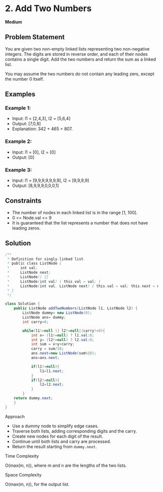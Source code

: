 # 2. Add Two Numbers
**Medium**

## Problem Statement
You are given two non-empty linked lists representing two non-negative integers. The digits are stored in reverse order, and each of their nodes contains a single digit. Add the two numbers and return the sum as a linked list.

You may assume the two numbers do not contain any leading zero, except the number 0 itself.

## Examples
### Example 1:
- Input: l1 = [2,4,3], l2 = [5,6,4]
- Output: [7,0,8]
- Explanation: 342 + 465 = 807.

### Example 2:
- Input: l1 = [0], l2 = [0]
- Output: [0]

### Example 3:
- Input: l1 = [9,9,9,9,9,9,9], l2 = [9,9,9,9]
- Output: [8,9,9,9,0,0,0,1]

## Constraints
- The number of nodes in each linked list is in the range [1, 100].
- 0 <= Node.val <= 9
- It is guaranteed that the list represents a number that does not have leading zeros.

## Solution
```java
/**
 * Definition for singly-linked list.
 * public class ListNode {
 *     int val;
 *     ListNode next;
 *     ListNode() {}
 *     ListNode(int val) { this.val = val; }
 *     ListNode(int val, ListNode next) { this.val = val; this.next = next; }
 * }
 */

class Solution {
	public ListNode addTwoNumbers(ListNode l1, ListNode l2) {
		ListNode dummy= new ListNode(0);
		ListNode ans= dummy;
		int carry=0;

		while(l1!=null || l2!=null||carry!=0){
			int x= (l1!=null) ? l1.val:0;
			int y= (l2!=null) ? l2.val:0;
			int sum = x+y+carry;
			carry = sum/10;
			ans.next=new ListNode(sum%10);
			ans=ans.next;

			if(l1!=null){
				l1=l1.next;
			}
			if(l2!=null){
				l2=l2.next;
			}
		}
	return dummy.next;
	}
}
```

Approach

- Use a dummy node to simplify edge cases.
- Traverse both lists, adding corresponding digits and the carry.
- Create new nodes for each digit of the result.
- Continue until both lists and carry are processed.
- Return the result starting from `dummy.next`.

Time Complexity

O(max(m, n)), where m and n are the lengths of the two lists.

Space Complexity

O(max(m, n)), for the output list.
